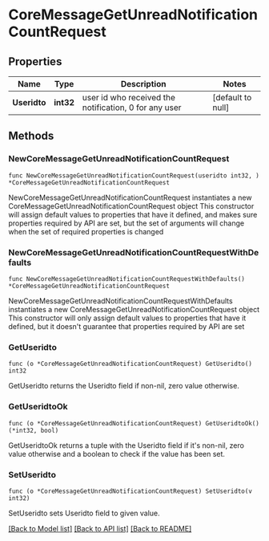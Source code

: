 # CoreMessageGetUnreadNotificationCountRequest

## Properties

Name | Type | Description | Notes
------------ | ------------- | ------------- | -------------
**Useridto** | **int32** | user id who received the notification, 0 for any user | [default to null]

## Methods

### NewCoreMessageGetUnreadNotificationCountRequest

`func NewCoreMessageGetUnreadNotificationCountRequest(useridto int32, ) *CoreMessageGetUnreadNotificationCountRequest`

NewCoreMessageGetUnreadNotificationCountRequest instantiates a new CoreMessageGetUnreadNotificationCountRequest object
This constructor will assign default values to properties that have it defined,
and makes sure properties required by API are set, but the set of arguments
will change when the set of required properties is changed

### NewCoreMessageGetUnreadNotificationCountRequestWithDefaults

`func NewCoreMessageGetUnreadNotificationCountRequestWithDefaults() *CoreMessageGetUnreadNotificationCountRequest`

NewCoreMessageGetUnreadNotificationCountRequestWithDefaults instantiates a new CoreMessageGetUnreadNotificationCountRequest object
This constructor will only assign default values to properties that have it defined,
but it doesn't guarantee that properties required by API are set

### GetUseridto

`func (o *CoreMessageGetUnreadNotificationCountRequest) GetUseridto() int32`

GetUseridto returns the Useridto field if non-nil, zero value otherwise.

### GetUseridtoOk

`func (o *CoreMessageGetUnreadNotificationCountRequest) GetUseridtoOk() (*int32, bool)`

GetUseridtoOk returns a tuple with the Useridto field if it's non-nil, zero value otherwise
and a boolean to check if the value has been set.

### SetUseridto

`func (o *CoreMessageGetUnreadNotificationCountRequest) SetUseridto(v int32)`

SetUseridto sets Useridto field to given value.



[[Back to Model list]](../README.md#documentation-for-models) [[Back to API list]](../README.md#documentation-for-api-endpoints) [[Back to README]](../README.md)


